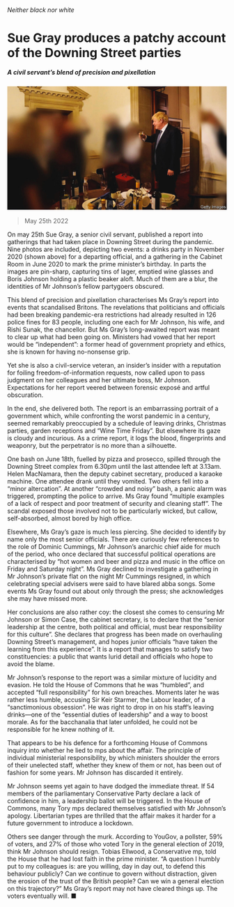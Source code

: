 ###### Neither black nor white

# Sue Gray produces a patchy account of the Downing Street parties 

##### A civil servant’s blend of precision and pixellation 

![image](images/20220528_BRP004.jpg) 

> May 25th 2022 

On may 25th Sue Gray, a senior civil servant, published a report into gatherings that had taken place in Downing Street during the pandemic. Nine photos are included, depicting two events: a drinks party in November 2020 (shown above) for a departing official, and a gathering in the Cabinet Room in June 2020 to mark the prime minister’s birthday. In parts the images are pin-sharp, capturing tins of lager, emptied wine glasses and Boris Johnson holding a plastic beaker aloft. Much of them are a blur, the identities of Mr Johnson’s fellow partygoers obscured. 

This blend of precision and pixellation characterises Ms Gray’s report into events that scandalised Britons. The revelations that politicians and officials had been breaking pandemic-era restrictions had already resulted in 126 police fines for 83 people, including one each for Mr Johnson, his wife, and Rishi Sunak, the chancellor. But Ms Gray’s long-awaited report was meant to clear up what had been going on. Ministers had vowed that her report would be “independent”: a former head of government propriety and ethics, she is known for having no-nonsense grip. 

Yet she is also a civil-service veteran, an insider’s insider with a reputation for foiling freedom-of-information requests, now called upon to pass judgment on her colleagues and her ultimate boss, Mr Johnson. Expectations for her report veered between forensic exposé and artful obscuration.

In the end, she delivered both. The report is an embarrassing portrait of a government which, while confronting the worst pandemic in a century, seemed remarkably preoccupied by a schedule of leaving drinks, Christmas parties, garden receptions and “Wine Time Friday”. But elsewhere its gaze is cloudy and incurious. As a crime report, it logs the blood, fingerprints and weaponry, but the perpetrator is no more than a silhouette.

One bash on June 18th, fuelled by pizza and prosecco, spilled through the Downing Street complex from 6.30pm until the last attendee left at 3.13am. Helen MacNamara, then the deputy cabinet secretary, produced a karaoke machine. One attendee drank until they vomited. Two others fell into a “minor altercation”. At another “crowded and noisy” bash, a panic alarm was triggered, prompting the police to arrive. Ms Gray found “multiple examples of a lack of respect and poor treatment of security and cleaning staff”. The scandal exposed those involved not to be particularly wicked, but callow, self-absorbed, almost bored by high office. 

Elsewhere, Ms Gray’s gaze is much less piercing. She decided to identify by name only the most senior officials. There are curiously few references to the role of Dominic Cummings, Mr Johnson’s anarchic chief aide for much of the period, who once declared that successful political operations are characterised by “hot women and beer and pizza and music in the office on Friday and Saturday night”. Ms Gray declined to investigate a gathering in Mr Johnson’s private flat on the night Mr Cummings resigned, in which celebrating special advisers were said to have blared abba songs. Some events Ms Gray found out about only through the press; she acknowledges she may have missed more. 

Her conclusions are also rather coy: the closest she comes to censuring Mr Johnson or Simon Case, the cabinet secretary, is to declare that the “senior leadership at the centre, both political and official, must bear responsibility for this culture”. She declares that progress has been made on overhauling Downing Street’s management, and hopes junior officials “have taken the learning from this experience”. It is a report that manages to satisfy two constituencies: a public that wants lurid detail and officials who hope to avoid the blame. 

Mr Johnson’s response to the report was a similar mixture of lucidity and evasion. He told the House of Commons that he was “humbled”, and accepted “full responsibility” for his own breaches. Moments later he was rather less humble, accusing Sir Keir Starmer, the Labour leader, of a “sanctimonious obsession”. He was right to drop in on his staff’s leaving drinks—one of the “essential duties of leadership” and a way to boost morale. As for the bacchanalia that later unfolded, he could not be responsible for he knew nothing of it. 

That appears to be his defence for a forthcoming House of Commons inquiry into whether he lied to mps about the affair. The principle of individual ministerial responsibility, by which ministers shoulder the errors of their unelected staff, whether they knew of them or not, has been out of fashion for some years. Mr Johnson has discarded it entirely. 

Mr Johnson seems yet again to have dodged the immediate threat. If 54 members of the parliamentary Conservative Party declare a lack of confidence in him, a leadership ballot will be triggered. In the House of Commons, many Tory mps declared themselves satisfied with Mr Johnson’s apology. Libertarian types are thrilled that the affair makes it harder for a future government to introduce a lockdown. 

Others see danger through the murk. According to YouGov, a pollster, 59% of voters, and 27% of those who voted Tory in the general election of 2019, think Mr Johnson should resign. Tobias Ellwood, a Conservative mp, told the House that he had lost faith in the prime minister. “A question I humbly put to my colleagues is: are you willing, day in day out, to defend this behaviour publicly? Can we continue to govern without distraction, given the erosion of the trust of the British people? Can we win a general election on this trajectory?” Ms Gray’s report may not have cleared things up. The voters eventually will. ■

